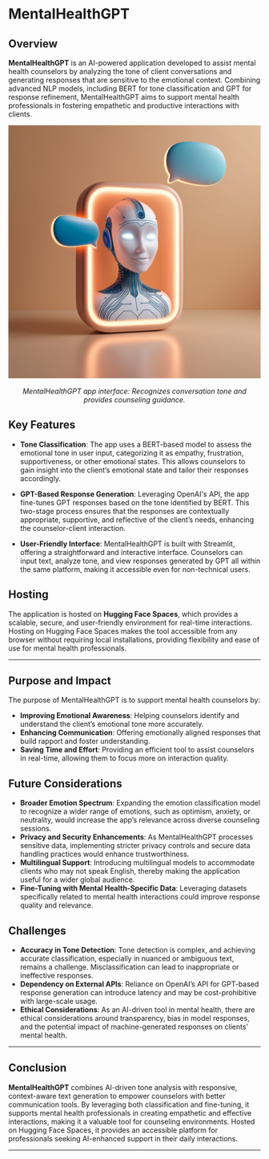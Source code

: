 # MentalHealthGPT
## Overview

**MentalHealthGPT** is an AI-powered application developed to assist mental health counselors by analyzing the tone of client conversations and generating responses that are sensitive to the emotional context. Combining advanced NLP models, including BERT for tone classification and GPT for response refinement, MentalHealthGPT aims to support mental health professionals in fostering empathetic and productive interactions with clients.

<p align="center">
  <img src="Images/Legacy_App.jpg" width="600" alt="MentalHealthGPT Interface">
</p>

<p align="center"><i>MentalHealthGPT app interface: Recognizes conversation tone and provides counseling guidance.</i></p>

## Key Features

- **Tone Classification**: The app uses a BERT-based model to assess the emotional tone in user input, categorizing it as empathy, frustration, supportiveness, or other emotional states. This allows counselors to gain insight into the client’s emotional state and tailor their responses accordingly.

- **GPT-Based Response Generation**: Leveraging OpenAI's API, the app fine-tunes GPT responses based on the tone identified by BERT. This two-stage process ensures that the responses are contextually appropriate, supportive, and reflective of the client’s needs, enhancing the counselor-client interaction.

- **User-Friendly Interface**: MentalHealthGPT is built with Streamlit, offering a straightforward and interactive interface. Counselors can input text, analyze tone, and view responses generated by GPT all within the same platform, making it accessible even for non-technical users.

## Hosting

The application is hosted on **Hugging Face Spaces**, which provides a scalable, secure, and user-friendly environment for real-time interactions. Hosting on Hugging Face Spaces makes the tool accessible from any browser without requiring local installations, providing flexibility and ease of use for mental health professionals.

---

## Purpose and Impact

The purpose of MentalHealthGPT is to support mental health counselors by:
- **Improving Emotional Awareness**: Helping counselors identify and understand the client’s emotional tone more accurately.
- **Enhancing Communication**: Offering emotionally aligned responses that build rapport and foster understanding.
- **Saving Time and Effort**: Providing an efficient tool to assist counselors in real-time, allowing them to focus more on interaction quality.

## Future Considerations

- **Broader Emotion Spectrum**: Expanding the emotion classification model to recognize a wider range of emotions, such as optimism, anxiety, or neutrality, would increase the app’s relevance across diverse counseling sessions.
- **Privacy and Security Enhancements**: As MentalHealthGPT processes sensitive data, implementing stricter privacy controls and secure data handling practices would enhance trustworthiness.
- **Multilingual Support**: Introducing multilingual models to accommodate clients who may not speak English, thereby making the application useful for a wider global audience.
- **Fine-Tuning with Mental Health-Specific Data**: Leveraging datasets specifically related to mental health interactions could improve response quality and relevance.

## Challenges

- **Accuracy in Tone Detection**: Tone detection is complex, and achieving accurate classification, especially in nuanced or ambiguous text, remains a challenge. Misclassification can lead to inappropriate or ineffective responses.
- **Dependency on External APIs**: Reliance on OpenAI’s API for GPT-based response generation can introduce latency and may be cost-prohibitive with large-scale usage.
- **Ethical Considerations**: As an AI-driven tool in mental health, there are ethical considerations around transparency, bias in model responses, and the potential impact of machine-generated responses on clients’ mental health.

---

## Conclusion

**MentalHealthGPT** combines AI-driven tone analysis with responsive, context-aware text generation to empower counselors with better communication tools. By leveraging both classification and fine-tuning, it supports mental health professionals in creating empathetic and effective interactions, making it a valuable tool for counseling environments. Hosted on Hugging Face Spaces, it provides an accessible platform for professionals seeking AI-enhanced support in their daily interactions.

---
